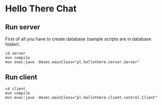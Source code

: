 # Hello There Chat

## Run server
First of all you have to create database (sample scripts are in database folder).
```
cd server
mvn compile
mvn exec:java -Dexec.mainClass="pl.hellothere.server.Server"
```

## Run client
```
cd client
mvn compile
mvn exec:java -Dexec.mainClass="pl.hellothere.client.control.Client"
```
